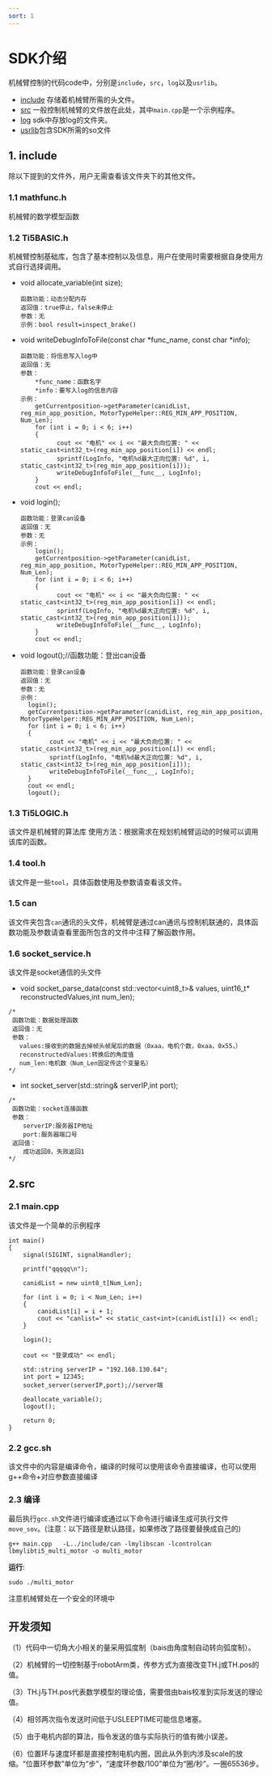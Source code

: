 ```yaml
---
sort: 1
---
```


# SDK介绍

机械臂控制的代码code中，分别是`include`，`src`，`log`以及`usrlib`。

+ [include](https://github.com/mrhouse-sweet/mechanical_arm_SDK-docs/tree/main/code/include) 存储着机械臂所需的头文件。
+ [src](https://github.com/mrhouse-sweet/mechanical_arm_SDK-docs/tree/main/code/src) 一般控制机械臂的文件放在此处，其中`main.cpp`是一个示例程序。
+ [log](https://github.com/mrhouse-sweet/mechanical_arm_SDK-docs/tree/main/code/log) sdk中存放log的文件夹。
+ [usrlib](https://github.com/mrhouse-sweet/mechanical_arm_SDK-docs/tree/main/code/usrlib)包含SDK所需的so文件

## 1. include

除以下提到的文件外，用户无需查看该文件夹下的其他文件。

### 1.1 mathfunc.h
机械臂的数学模型函数


### 1.2 Ti5BASIC.h

机械臂控制基础库，包含了基本控制以及信息，用户在使用时需要根据自身使用方式自行选择调用。

+ void allocate_variable(int size);
  ```
  函数功能：动态分配内存
  返回值：true停止，false未停止
  参数：无
  示例：bool result=inspect_brake()
  ```

+ void writeDebugInfoToFile(const char *func_name, const char *info);
  ```
  函数功能：将信息写入log中
  返回值：无
  参数：
      *func_name：函数名字
      *info：要写入log的信息内容
  示例：
      getCurrentposition->getParameter(canidList, reg_min_app_position, MotorTypeHelper::REG_MIN_APP_POSITION, Num_Len);
      for (int i = 0; i < 6; i++)
      {
            cout << "电机" << i << "最大负向位置: " << static_cast<int32_t>(reg_min_app_position[i]) << endl;
            sprintf(LogInfo, "电机%d最大正向位置: %d", i, static_cast<int32_t>(reg_min_app_position[i]));
            writeDebugInfoToFile(__func__, LogInfo);
      }
      cout << endl;
  ```

+ void login();
  ```
  函数功能：登录can设备
  返回值：无
  参数：无
  示例：
      login();
      getCurrentposition->getParameter(canidList, reg_min_app_position, MotorTypeHelper::REG_MIN_APP_POSITION, Num_Len);
      for (int i = 0; i < 6; i++)
      {
            cout << "电机" << i << "最大负向位置: " << static_cast<int32_t>(reg_min_app_position[i]) << endl;
            sprintf(LogInfo, "电机%d最大正向位置: %d", i, static_cast<int32_t>(reg_min_app_position[i]));
            writeDebugInfoToFile(__func__, LogInfo);
      }
      cout << endl;
  ```

+ void logout();//函数功能：登出can设备
    ```
  函数功能：登录can设备
  返回值：无
  参数：无
  示例：
      login();
      getCurrentposition->getParameter(canidList, reg_min_app_position, MotorTypeHelper::REG_MIN_APP_POSITION, Num_Len);
      for (int i = 0; i < 6; i++)
      {
            cout << "电机" << i << "最大负向位置: " << static_cast<int32_t>(reg_min_app_position[i]) << endl;
            sprintf(LogInfo, "电机%d最大正向位置: %d", i, static_cast<int32_t>(reg_min_app_position[i]));
            writeDebugInfoToFile(__func__, LogInfo);
      }
      cout << endl;
      logout();
  ```

### 1.3 Ti5LOGIC.h

该文件是机械臂的算法库
使用方法：根据需求在规划机械臂运动的时候可以调用该库的函数。


### 1.4 tool.h

该文件是一些`tool`，具体函数使用及参数请查看该文件。

### 1.5 can
该文件夹包含`can`通讯的头文件，机械臂是通过can通讯与控制机联通的，具体函数功能及参数请查看里面所包含的文件中注释了解函数作用。

### 1.6 socket_service.h
该文件是socket通信的头文件
+ void socket_parse_data(const std::vector<uint8_t>& values, uint16_t* reconstructedValues,int num_len);
```
/*
 函数功能：数据处理函数
 返回值：无
 参数：
   values:接收到的数据去掉帧头帧尾后的数据（0xaa，电机个数，0xaa，0x55，）
   reconstructedValues:转换后的角度值
   num_len:电机数（Num_Len固定传这个变量名）
*/
```
+ int socket_server(std::string& serverIP,int port);

```
/*
 函数功能：socket连接函数
 参数：
    serverIP:服务器IP地址
    port:服务器端口号
 返回值：
    成功返回0，失败返回1
*/
```


## 2.src
### 2.1 main.cpp

该文件是一个简单的示例程序
```
int main()
{
    signal(SIGINT, signalHandler);

    printf("qqqqq\n");
    
    canidList = new uint8_t[Num_Len];

    for (int i = 0; i < Num_Len; i++)
    {
        canidList[i] = i + 1;
        cout << "canlist=" << static_cast<int>(canidList[i]) << endl;
    }
    
    login();
    
    cout << "登录成功" << endl;
   
    std::string serverIP = "192.168.130.64";
    int port = 12345;
    socket_server(serverIP,port);//server端
    
    deallocate_variable();
    logout();

    return 0;
}
```

### 2.2 gcc.sh

该文件中的内容是编译命令，编译的时候可以使用该命令直接编译，也可以使用g++命令+对应参数直接编译

### 2.3 编译

最后执行`gcc.sh`文件进行编译或通过以下命令进行编译生成可执行文件`move_sov`。(注意：以下路径是默认路径，如果修改了路径要替换成自己的)
```
g++ main.cpp   -L../include/can -lmylibscan -lcontrolcan  lbmylibti5_multi_motor -o multi_motor
```
**运行**:
```
sudo ./multi_motor
```
注意机械臂处在一个安全的环境中

## 开发须知
（1）代码中一切角大小相关的量采用弧度制（bais由角度制自动转向弧度制）。

（2）机械臂的一切控制基于robotArm类，传参方式为直接改变TH.j或TH.pos的值。

（3）TH.j与TH.pos代表数学模型的理论值，需要借由bais校准到实际发送的理论值。

（4）相邻两次指令发送时间低于USLEEPTIME可能信息堵塞。

（5）由于电机内部的算法，指令发送的值与实际执行的值有微小误差。

（6）位置环与速度环都是直接控制电机内圈，因此从外到内涉及scale的放缩。“位置环参数”单位为“步”，“速度环参数/100”单位为“圈/秒”。一圈65536步。
